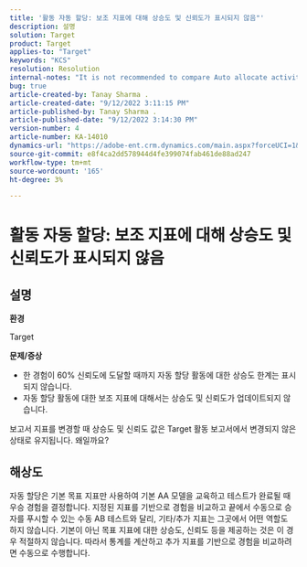 ```yaml
---
title: '활동 자동 할당: 보조 지표에 대해 상승도 및 신뢰도가 표시되지 않음"'
description: 설명
solution: Target
product: Target
applies-to: "Target"
keywords: "KCS"
resolution: Resolution
internal-notes: "It is not recommended to compare Auto allocate activity report from Target classic because the Target classic UI does not support auto allocate reporting."
bug: true
article-created-by: Tanay Sharma .
article-created-date: "9/12/2022 3:11:15 PM"
article-published-by: Tanay Sharma .
article-published-date: "9/12/2022 3:14:30 PM"
version-number: 4
article-number: KA-14010
dynamics-url: "https://adobe-ent.crm.dynamics.com/main.aspx?forceUCI=1&pagetype=entityrecord&etn=knowledgearticle&id=09ca1c1f-ad32-ed11-9db1-002248086735"
source-git-commit: e8f4ca2dd578944d4fe399074fab461de88ad247
workflow-type: tm+mt
source-wordcount: '165'
ht-degree: 3%

---
```


# 활동 자동 할당: 보조 지표에 대해 상승도 및 신뢰도가 표시되지 않음

## 설명


<b>환경</b>

Target



<b>문제/증상</b>

- 한 경험이 60% 신뢰도에 도달할 때까지 자동 할당 활동에 대한 상승도 한계는 표시되지 않습니다.
- 자동 할당 활동에 대한 보조 지표에 대해서는 상승도 및 신뢰도가 업데이트되지 않습니다.


보고서 지표를 변경할 때 상승도 및 신뢰도 값은 Target 활동 보고서에서 변경되지 않은 상태로 유지됩니다. 왜일까요?


## 해상도




자동 할당은 기본 목표 지표만 사용하여 기본 AA 모델을 교육하고 테스트가 완료될 때 우승 경험을 결정합니다. 지정된 지표를 기반으로 경험을 비교하고 끝에서 수동으로 승자를 푸시할 수 있는 수동 AB 테스트와 달리, 기타/추가 지표는 그곳에서 어떤 역할도 하지 않습니다. 기본이 아닌 목표 지표에 대한 상승도, 신뢰도 등을 제공하는 것은 이 경우 적절하지 않습니다. 따라서 통계를 계산하고 추가 지표를 기반으로 경험을 비교하려면 수동으로 수행합니다.
